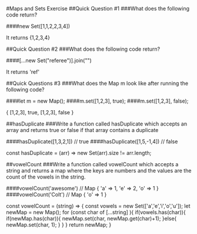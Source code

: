 #Maps and Sets Exercise
##Quick Question #1
###What does the following code return?

####new Set([1,1,2,2,3,4])

It returns {1,2,3,4}



##Quick Question #2
###What does the following code return?

####[...new Set("referee")].join("")


It returns 'ref'



##Quick Questions #3
###What does the Map m look like after running the following code?

####let m = new Map();
####m.set([1,2,3], true);
####m.set([1,2,3], false);

{
    [1,2,3], true,
    [1,2,3], false
}


##hasDuplicate
###Write a function called hasDuplicate which accepts an array and returns true or false if that array contains a duplicate

####hasDuplicate([1,3,2,1]) // true
####hasDuplicate([1,5,-1,4]) // false

const hasDuplicate = (arr) => new Set(arr).size != arr.length;


##vowelCount
###Write a function called vowelCount which accepts a string and returns a map where the keys are numbers and the values are the count of the vowels in the string.

####vowelCount('awesome') // Map { 'a' => 1, 'e' => 2, 'o' => 1 }
####vowelCount('Colt') // Map { 'o' => 1 }

const vowelCount = (string) => {
    const vowels = new Set(['a','e','i','o','u']);
    let newMap = new Map();
    for (const char of [...string] ){
        if(vowels.has(char)){
            if(newMap.has(char)){
                newMap.set(char, newMap.get(char)+1);
            }else{
                newMap.set(char, 1);
            }
        }
    }
    return newMap;
}

